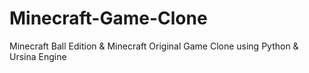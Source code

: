 # Minecraft-Game-Clone
Minecraft Ball Edition &amp; Minecraft Original Game Clone using Python &amp; Ursina Engine
